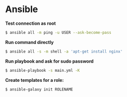 # Ansible

**Test connection as root**
```bash
$ ansible all -m ping -u USER --ask-become-pass
```

**Run command directly**
```bash
$ ansible all -s -m shell -a 'apt-get install nginx'
```

**Run playbook and ask for sudo password**
```bash
$ ansible-playbook -s main.yml -K
```

**Create templates for a role:**
```bash
$ ansible-galaxy init ROLENAME
```

